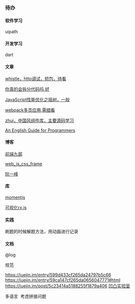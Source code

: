 ### 待办

#### 软件学习 

uipath

#### 开发学习

dart

#### 文章

[whistle，http调试，抓包，待看](https://cloud.tencent.com/developer/article/1334698)

[你真的会拆分代码吗,好](https://mp.weixin.qq.com/s?__biz=MzUxMzcxMzE5Ng==&mid=2247490234&idx=1&sn=a57614db8d5570eb4cf71c39d376ab46&chksm=f951aff9ce2626ef928250381d1914629393d75d75bbb124da6a3370bef94820132b07d11c6b&mpshare=1&scene=23&srcid=01094hCOdOckeg4crRiHe5xz#rd)

[JavaScript性能优化之摇树，一般](http://mp.weixin.qq.com/s?__biz=MzUxMzcxMzE5Ng==&mid=2247490230&idx=1&sn=7c407256e1d144631ea143f593311153&chksm=f951aff5ce2626e3c362361ac5473dcc231ffee12c8e5e9e34fd5b9b664b2cce3122b517e992&mpshare=1&scene=23&srcid=0109fyVv66SYSRewfZ52NGZV#rd)

[webpack多页应用,需细看](https://github.com/lvzhenbang/webpack-play)

[zhui，中国风组件库，主要源码学习](https://github.com/zhui-team/zhui)

[An English Guide for Programmers](https://github.com/yujiangshui/An-English-Guide-for-Programmers?from=timeline&isappinstalled=0)

#### 博客

[前端九部](https://www.yuque.com/fe9/basic)

[web_js_css_frame](https://github.com/yyman001/web_js_css_frame)

[阮一峰](http://www.ruanyifeng.com/blog/)

#### 库

[momentjs](http://momentjs.com/)

[可视化rx.js](https://reactive.how/)

#### 实践

刷题的时候解题方法，用动画进行记录

#### 文档

@log

规范

https://juejin.im/entry/599d433cf265da24797b5c66
https://juejin.im/entry/59ca147cf265da0656047771#html
https://juejin.im/post/5c23414a5188255f1879a406
[凹凸实验室](https://aotu.io/index.html)



多语言
​	考虑拼接问题